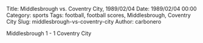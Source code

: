 Title: Middlesbrough vs. Coventry City, 1989/02/04
Date: 1989/02/04 00:00
Category: sports
Tags: football, football scores, Middlesbrough, Coventry City
Slug: middlesbrough-vs-coventry-city
Author: carbonero


Middlesbrough 1 - 1 Coventry City
